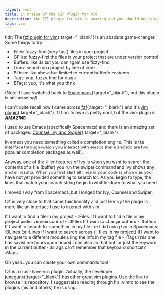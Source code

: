 ```yaml
---
layout: post
title: In Praise of the FZF Plugin for Vim
description: the FZF plugin for vim is amazing and you should be using it if you use vim
tags: vim
---
```


tldr:
The [fzf plugin for vim](https://github.com/junegunn/fzf.vim){:target="_blank"} is an absolute game-changer. Some things to try:
 - :Files: fuzzy-find (very fast) files in your project
 - :GFiles: fuzzy-find the files in your project that are under version control
 - :Buffers: like :ls but you can again use fizzy-find
 - :Lines: search you project by line of code
 - :BLines: like above but limited to current buffer's contents
 - :Tags: yup, fuzzy-find for ctags
 - :BTags: yup, it's what you think

(Note: I have switched back to [Spacemacs](http://spacemacs.org/){:target="_blank"}, but this plugin is still amazing!)

I can't quite recall how I came across [fzf](https://github.com/junegunn/fzf){:target="_blank"} and it's [vim plugin](https://github.com/junegunn/fzf.vim){:target="_blank"}. fzf on its own is pretty cool, but the vim-plugin is _**AMAZING**_

I used to use Emacs (specifically Spacemacs) and there is an amazing set of packages: [Counsel, Ivy and Swiper](https://github.com/abo-abo/swiper){:target="_blank"}

In emacs you need something called a completion engine. This is the interface through-which you interact with emacs (helm and ido are two popular completion packages as well).

Anyway, one of the killer features of Ivy is when you want to search the contents of a file (buffer) you run the swiper command and ivy shows any and all results. When you first start all lines in your code is shown as you have not yet provided something to search for. As you begin to type, the lines that match your search string begin to whittle-down to what you need.

I moved away from Spacemacs, but I longed for Ivy, Counsel and Swiper.

fzf is very close to that same functionality and just like Ivy the plugin is more like an interface I use to interact with vim.

If I want to find a file in my project - :Files.
If I want to find a file in my project under version control - :GFiles
If I want to change buffers - :Buffers
If I want to search for something in my file like I did using Ivy in Spacemacs: :BLines (or :Lines if I want to search across all files in my project)
If I want to navigate to a different module using the info in my tag file - :Tags (this one has saved me hours upon hours)
I can also do that but for just the keyword in the current buffer - :BTags
can't remember that keyboard shortcut? :Maps

Oh yeah...you can create your own commands too!

fzf is a must-have vim plugin. Actually, the developer [junegunn](https://github.com/junegunn){:target="_blank"} has other great vim plugins. Use the link to browse his repository. I suggest also reading through his .vimrc to see the plugins (his and others) he is using.
